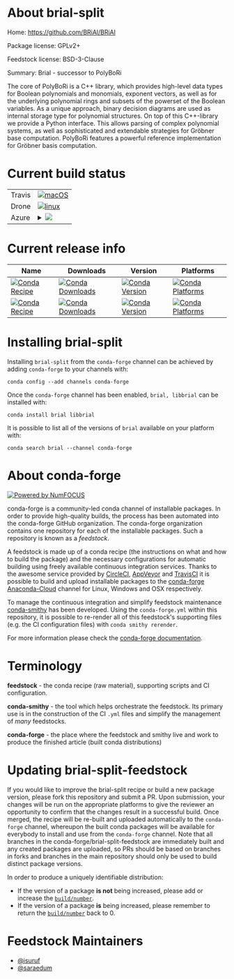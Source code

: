 About brial-split
=================

Home: https://github.com/BRiAl/BRiAl

Package license: GPLv2+

Feedstock license: BSD-3-Clause

Summary: Brial - successor to PolyBoRi

The core of PolyBoRi is a C++ library, which provides high-level data
types for Boolean polynomials and monomials, exponent vectors, as well
as for the underlying polynomial rings and subsets of the powerset of
the Boolean variables. As a unique approach, binary decision diagrams
are used as internal storage type for polynomial structures. On top of
this C++-library we provide a Python interface. This allows parsing of
complex polynomial systems, as well as sophisticated and extendable
strategies for Gröbner base computation. PolyBoRi features a powerful
reference implementation for Gröbner basis computation.


Current build status
====================


<table><tr>
    <td>Travis</td>
    <td>
      <a href="https://travis-ci.com/conda-forge/brial-feedstock">
        <img alt="macOS" src="https://img.shields.io/travis/com/conda-forge/brial-feedstock/master.svg?label=macOS">
      </a>
    </td>
  </tr><tr>
    <td>Drone</td>
    <td>
      <a href="https://cloud.drone.io/conda-forge/brial-feedstock">
        <img alt="linux" src="https://img.shields.io/drone/build/conda-forge/brial-feedstock/master.svg?label=Linux">
      </a>
    </td>
  </tr>
    
  <tr>
    <td>Azure</td>
    <td>
      <details>
        <summary>
          <a href="https://dev.azure.com/conda-forge/feedstock-builds/_build/latest?definitionId=3760&branchName=master">
            <img src="https://dev.azure.com/conda-forge/feedstock-builds/_apis/build/status/brial-feedstock?branchName=master">
          </a>
        </summary>
        <table>
          <thead><tr><th>Variant</th><th>Status</th></tr></thead>
          <tbody><tr>
              <td>linux_64_boost_cpp1.72.0</td>
              <td>
                <a href="https://dev.azure.com/conda-forge/feedstock-builds/_build/latest?definitionId=3760&branchName=master">
                  <img src="https://dev.azure.com/conda-forge/feedstock-builds/_apis/build/status/brial-feedstock?branchName=master&jobName=linux&configuration=linux_64_boost_cpp1.72.0" alt="variant">
                </a>
              </td>
            </tr><tr>
              <td>linux_64_boost_cpp1.74.0</td>
              <td>
                <a href="https://dev.azure.com/conda-forge/feedstock-builds/_build/latest?definitionId=3760&branchName=master">
                  <img src="https://dev.azure.com/conda-forge/feedstock-builds/_apis/build/status/brial-feedstock?branchName=master&jobName=linux&configuration=linux_64_boost_cpp1.74.0" alt="variant">
                </a>
              </td>
            </tr><tr>
              <td>linux_aarch64_boost_cpp1.72.0</td>
              <td>
                <a href="https://dev.azure.com/conda-forge/feedstock-builds/_build/latest?definitionId=3760&branchName=master">
                  <img src="https://dev.azure.com/conda-forge/feedstock-builds/_apis/build/status/brial-feedstock?branchName=master&jobName=linux&configuration=linux_aarch64_boost_cpp1.72.0" alt="variant">
                </a>
              </td>
            </tr><tr>
              <td>linux_aarch64_boost_cpp1.74.0</td>
              <td>
                <a href="https://dev.azure.com/conda-forge/feedstock-builds/_build/latest?definitionId=3760&branchName=master">
                  <img src="https://dev.azure.com/conda-forge/feedstock-builds/_apis/build/status/brial-feedstock?branchName=master&jobName=linux&configuration=linux_aarch64_boost_cpp1.74.0" alt="variant">
                </a>
              </td>
            </tr><tr>
              <td>linux_ppc64le_boost_cpp1.72.0</td>
              <td>
                <a href="https://dev.azure.com/conda-forge/feedstock-builds/_build/latest?definitionId=3760&branchName=master">
                  <img src="https://dev.azure.com/conda-forge/feedstock-builds/_apis/build/status/brial-feedstock?branchName=master&jobName=linux&configuration=linux_ppc64le_boost_cpp1.72.0" alt="variant">
                </a>
              </td>
            </tr><tr>
              <td>linux_ppc64le_boost_cpp1.74.0</td>
              <td>
                <a href="https://dev.azure.com/conda-forge/feedstock-builds/_build/latest?definitionId=3760&branchName=master">
                  <img src="https://dev.azure.com/conda-forge/feedstock-builds/_apis/build/status/brial-feedstock?branchName=master&jobName=linux&configuration=linux_ppc64le_boost_cpp1.74.0" alt="variant">
                </a>
              </td>
            </tr><tr>
              <td>osx_64_boost_cpp1.72.0</td>
              <td>
                <a href="https://dev.azure.com/conda-forge/feedstock-builds/_build/latest?definitionId=3760&branchName=master">
                  <img src="https://dev.azure.com/conda-forge/feedstock-builds/_apis/build/status/brial-feedstock?branchName=master&jobName=osx&configuration=osx_64_boost_cpp1.72.0" alt="variant">
                </a>
              </td>
            </tr><tr>
              <td>osx_64_boost_cpp1.74.0</td>
              <td>
                <a href="https://dev.azure.com/conda-forge/feedstock-builds/_build/latest?definitionId=3760&branchName=master">
                  <img src="https://dev.azure.com/conda-forge/feedstock-builds/_apis/build/status/brial-feedstock?branchName=master&jobName=osx&configuration=osx_64_boost_cpp1.74.0" alt="variant">
                </a>
              </td>
            </tr>
          </tbody>
        </table>
      </details>
    </td>
  </tr>
</table>

Current release info
====================

| Name | Downloads | Version | Platforms |
| --- | --- | --- | --- |
| [![Conda Recipe](https://img.shields.io/badge/recipe-brial-green.svg)](https://anaconda.org/conda-forge/brial) | [![Conda Downloads](https://img.shields.io/conda/dn/conda-forge/brial.svg)](https://anaconda.org/conda-forge/brial) | [![Conda Version](https://img.shields.io/conda/vn/conda-forge/brial.svg)](https://anaconda.org/conda-forge/brial) | [![Conda Platforms](https://img.shields.io/conda/pn/conda-forge/brial.svg)](https://anaconda.org/conda-forge/brial) |
| [![Conda Recipe](https://img.shields.io/badge/recipe-libbrial-green.svg)](https://anaconda.org/conda-forge/libbrial) | [![Conda Downloads](https://img.shields.io/conda/dn/conda-forge/libbrial.svg)](https://anaconda.org/conda-forge/libbrial) | [![Conda Version](https://img.shields.io/conda/vn/conda-forge/libbrial.svg)](https://anaconda.org/conda-forge/libbrial) | [![Conda Platforms](https://img.shields.io/conda/pn/conda-forge/libbrial.svg)](https://anaconda.org/conda-forge/libbrial) |

Installing brial-split
======================

Installing `brial-split` from the `conda-forge` channel can be achieved by adding `conda-forge` to your channels with:

```
conda config --add channels conda-forge
```

Once the `conda-forge` channel has been enabled, `brial, libbrial` can be installed with:

```
conda install brial libbrial
```

It is possible to list all of the versions of `brial` available on your platform with:

```
conda search brial --channel conda-forge
```


About conda-forge
=================

[![Powered by NumFOCUS](https://img.shields.io/badge/powered%20by-NumFOCUS-orange.svg?style=flat&colorA=E1523D&colorB=007D8A)](http://numfocus.org)

conda-forge is a community-led conda channel of installable packages.
In order to provide high-quality builds, the process has been automated into the
conda-forge GitHub organization. The conda-forge organization contains one repository
for each of the installable packages. Such a repository is known as a *feedstock*.

A feedstock is made up of a conda recipe (the instructions on what and how to build
the package) and the necessary configurations for automatic building using freely
available continuous integration services. Thanks to the awesome service provided by
[CircleCI](https://circleci.com/), [AppVeyor](https://www.appveyor.com/)
and [TravisCI](https://travis-ci.com/) it is possible to build and upload installable
packages to the [conda-forge](https://anaconda.org/conda-forge)
[Anaconda-Cloud](https://anaconda.org/) channel for Linux, Windows and OSX respectively.

To manage the continuous integration and simplify feedstock maintenance
[conda-smithy](https://github.com/conda-forge/conda-smithy) has been developed.
Using the ``conda-forge.yml`` within this repository, it is possible to re-render all of
this feedstock's supporting files (e.g. the CI configuration files) with ``conda smithy rerender``.

For more information please check the [conda-forge documentation](https://conda-forge.org/docs/).

Terminology
===========

**feedstock** - the conda recipe (raw material), supporting scripts and CI configuration.

**conda-smithy** - the tool which helps orchestrate the feedstock.
                   Its primary use is in the construction of the CI ``.yml`` files
                   and simplify the management of *many* feedstocks.

**conda-forge** - the place where the feedstock and smithy live and work to
                  produce the finished article (built conda distributions)


Updating brial-split-feedstock
==============================

If you would like to improve the brial-split recipe or build a new
package version, please fork this repository and submit a PR. Upon submission,
your changes will be run on the appropriate platforms to give the reviewer an
opportunity to confirm that the changes result in a successful build. Once
merged, the recipe will be re-built and uploaded automatically to the
`conda-forge` channel, whereupon the built conda packages will be available for
everybody to install and use from the `conda-forge` channel.
Note that all branches in the conda-forge/brial-split-feedstock are
immediately built and any created packages are uploaded, so PRs should be based
on branches in forks and branches in the main repository should only be used to
build distinct package versions.

In order to produce a uniquely identifiable distribution:
 * If the version of a package **is not** being increased, please add or increase
   the [``build/number``](https://conda.io/docs/user-guide/tasks/build-packages/define-metadata.html#build-number-and-string).
 * If the version of a package **is** being increased, please remember to return
   the [``build/number``](https://conda.io/docs/user-guide/tasks/build-packages/define-metadata.html#build-number-and-string)
   back to 0.

Feedstock Maintainers
=====================

* [@isuruf](https://github.com/isuruf/)
* [@saraedum](https://github.com/saraedum/)

